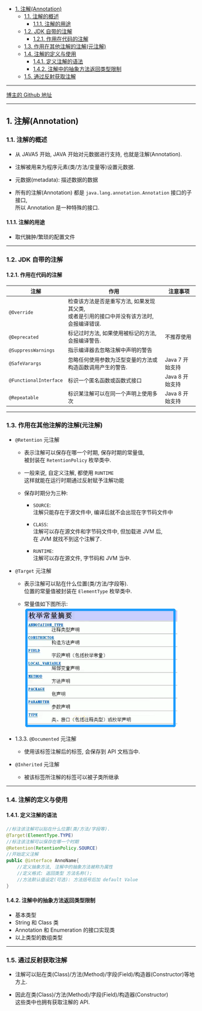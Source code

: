 <!-- TOC -->

- [1. 注解(Annotation)](#1-注解annotation)
  - [1.1. 注解的概述](#11-注解的概述)
    - [1.1.1. 注解的用途](#111-注解的用途)
  - [1.2. JDK 自带的注解](#12-jdk-自带的注解)
    - [1.2.1. 作用在代码的注解](#121-作用在代码的注解)
  - [1.3. 作用在其他注解的注解(元注解)](#13-作用在其他注解的注解元注解)
  - [1.4. 注解的定义与使用](#14-注解的定义与使用)
    - [1.4.1. 定义注解的语法](#141-定义注解的语法)
    - [1.4.2. 注解中的抽象方法返回类型限制](#142-注解中的抽象方法返回类型限制)
  - [1.5. 通过反射获取注解](#15-通过反射获取注解)

<!-- /TOC -->

****
[博主的 Github 地址](https://github.com/leon9dragon)
****

## 1. 注解(Annotation)

### 1.1. 注解的概述
- 从 JAVA5 开始, JAVA 开始对元数据进行支持, 也就是注解(Annotation).  

- 注解被用来为程序元素(类/方法/变量等)设置元数据.

- 元数据(metadata): 描述数据的数据

- 所有的注解(Annotation) 都是 `java.lang.annotation.Annotation` 接口的子接口,  
  所以 Annotation 是一种特殊的接口.

#### 1.1.1. 注解的用途
- 取代臃肿/繁琐的配置文件
****

### 1.2. JDK 自带的注解

#### 1.2.1. 作用在代码的注解
|注解|作用|注意事项|
|--|--|--|
|`@Override`|检查该方法是否是重写方法, 如果发现其父类, </br>或者是引用的接口中并没有该方法时, 会报编译错误.||
|`@Deprecated`|标记过时方法, 如果使用被标记的方法, 会报编译警告.|不推荐使用|
|`@SuppressWarnings`|指示编译器去忽略注解中声明的警告||
|`@SafeVarargs`|忽略任何使用参数为泛型变量的方法或构造函数调用产生的警告.|Java 7 开始支持|
|`@FunctionalInterface`|标识一个匿名函数或函数式接口|Java 8 开始支持|
|`@Repeatable`|标识某注解可以在同一个声明上使用多次|Java 8 开始支持|

****

### 1.3. 作用在其他注解的注解(元注解)

- `@Retention` 元注解  
  - 表示注解可以保存在哪一个时期, 保存时期的常量值,  
    被封装在 `RetentionPolicy` 枚举类中.  

  - 一般来说, 自定义注解, 都使用 `RUNTIME`   
    这样就能在运行时期通过反射赋予注解功能

  - 保存时期分为三种:  
    - `SOURCE`:  
      注解只能存在于源文件中, 编译后就不会出现在字节码文件中
    
    - `CLASS`:  
      注解可以存在源文件和字节码文件中, 但加载进 JVM 后,  
      在 JVM 就找不到这个注解了.
    
    - `RUNTIME`:  
      注解可以存在源文件, 字节码和 JVM 当中.

- `@Target` 元注解
  - 表示注解可以贴在什么位置(类/方法/字段等).  
    位置的常量值被封装在 `ElementType` 枚举类中.

  - 常量值如下图所示:  
    ![pic](../99.images/2021-03-04-17-00-25.png)

- 1.3.3. `@Documented` 元注解
  - 使用该标签注解后的标签, 会保存到 API 文档当中.

- `@Inherited` 元注解
  - 被该标签所注解的标签可以被子类所继承

****

### 1.4. 注解的定义与使用

#### 1.4.1. 定义注解的语法
```java
//标注该注解可以贴在什么位置(类/方法/字段等).
@Target(ElementType.TYPE) 
//标注该注解可以保存在哪一个时期
@Retention(RetentionPolicy.SOURCE)
//开始定义注解
public @interface AnnoName{
    //定义抽象方法, 注解中的抽象方法被称为属性
    //定义格式: 返回类型 方法名称();  
    //方法默认值设定(可选): 方法括号后加 default Value
}
```

#### 1.4.2. 注解中的抽象方法返回类型限制
- 基本类型
- String 和 Class 类 
- Annotation 和 Enumeration 的接口实现类
- 以上类型的数组类型

****

### 1.5. 通过反射获取注解
- 注解可以贴在类(Class)/方法(Method)/字段(Field)/构造器(Constructor)等地方上.

- 因此在类(Class)/方法(Method)/字段(Field)/构造器(Constructor)  
  这些类中也拥有获取注解的 API.